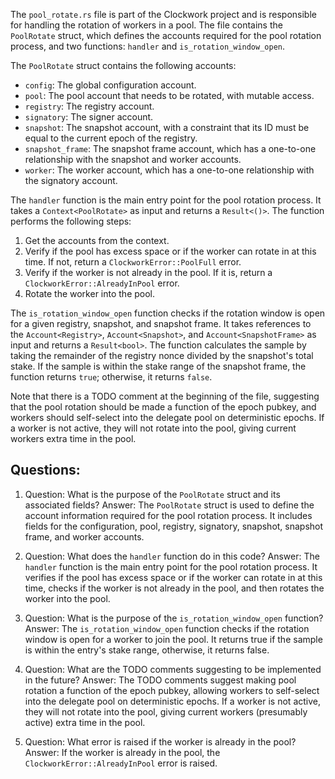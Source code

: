The `pool_rotate.rs` file is part of the Clockwork project and is responsible for handling the rotation of workers in a pool. The file contains the `PoolRotate` struct, which defines the accounts required for the pool rotation process, and two functions: `handler` and `is_rotation_window_open`.

The `PoolRotate` struct contains the following accounts:

- `config`: The global configuration account.
- `pool`: The pool account that needs to be rotated, with mutable access.
- `registry`: The registry account.
- `signatory`: The signer account.
- `snapshot`: The snapshot account, with a constraint that its ID must be equal to the current epoch of the registry.
- `snapshot_frame`: The snapshot frame account, which has a one-to-one relationship with the snapshot and worker accounts.
- `worker`: The worker account, which has a one-to-one relationship with the signatory account.

The `handler` function is the main entry point for the pool rotation process. It takes a `Context<PoolRotate>` as input and returns a `Result<()>`. The function performs the following steps:

1. Get the accounts from the context.
2. Verify if the pool has excess space or if the worker can rotate in at this time. If not, return a `ClockworkError::PoolFull` error.
3. Verify if the worker is not already in the pool. If it is, return a `ClockworkError::AlreadyInPool` error.
4. Rotate the worker into the pool.

The `is_rotation_window_open` function checks if the rotation window is open for a given registry, snapshot, and snapshot frame. It takes references to the `Account<Registry>`, `Account<Snapshot>`, and `Account<SnapshotFrame>` as input and returns a `Result<bool>`. The function calculates the sample by taking the remainder of the registry nonce divided by the snapshot's total stake. If the sample is within the stake range of the snapshot frame, the function returns `true`; otherwise, it returns `false`.

Note that there is a TODO comment at the beginning of the file, suggesting that the pool rotation should be made a function of the epoch pubkey, and workers should self-select into the delegate pool on deterministic epochs. If a worker is not active, they will not rotate into the pool, giving current workers extra time in the pool.

## Questions:

1. Question: What is the purpose of the `PoolRotate` struct and its associated fields?
   Answer: The `PoolRotate` struct is used to define the account information required for the pool rotation process. It includes fields for the configuration, pool, registry, signatory, snapshot, snapshot frame, and worker accounts.

2. Question: What does the `handler` function do in this code?
   Answer: The `handler` function is the main entry point for the pool rotation process. It verifies if the pool has excess space or if the worker can rotate in at this time, checks if the worker is not already in the pool, and then rotates the worker into the pool.

3. Question: What is the purpose of the `is_rotation_window_open` function?
   Answer: The `is_rotation_window_open` function checks if the rotation window is open for a worker to join the pool. It returns true if the sample is within the entry's stake range, otherwise, it returns false.

4. Question: What are the TODO comments suggesting to be implemented in the future?
   Answer: The TODO comments suggest making pool rotation a function of the epoch pubkey, allowing workers to self-select into the delegate pool on deterministic epochs. If a worker is not active, they will not rotate into the pool, giving current workers (presumably active) extra time in the pool.

5. Question: What error is raised if the worker is already in the pool?
   Answer: If the worker is already in the pool, the `ClockworkError::AlreadyInPool` error is raised.
